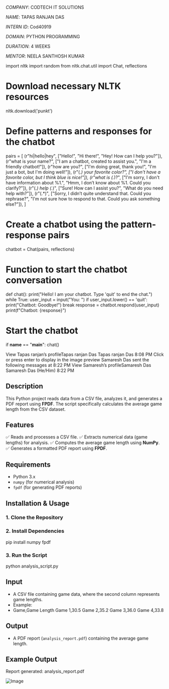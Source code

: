 *COMPANY*: CODTECH IT SOLUTIONS

*NAME*: TAPAS RANJAN DAS

*INTERN ID*: Cod40919

*DOMAIN*: PYTHON PROGRAMMING

*DURATION*: 4 WEEKS

*MENTOR*: NEELA SANTHOSH KUMAR

import nltk
import random
from nltk.chat.util import Chat, reflections

# Download necessary NLTK resources
nltk.download('punkt')

# Define patterns and responses for the chatbot
pairs = [
 (r"hi|hello|hey", ["Hello!", "Hi there!", "Hey! How can I help you?"]),
 (r"what is your name?", ["I am a chatbot, created to assist you.", "I'm a friendly chatbot!"]),
 (r"how are you?", ["I'm doing great, thank you!", "I'm just a bot, but I'm doing well!"]),
 (r"(.*) your favorite color?", ["I don't have a favorite color, but I think blue is nice!"]),
 (r"what is (.*)?", ["I'm sorry, I don't have information about %1.", "Hmm, I don’t know about %1. Could you clarify?"]),
 (r"(.*) help (.*)", ["Sure! How can I assist you?", "What do you need help with?"]),
 (r"(.*)", ["Sorry, I didn’t quite understand that. Could you rephrase?", "I'm not sure how to respond to that. Could you ask something else?"]),
]

# Create a chatbot using the pattern-response pairs
chatbot = Chat(pairs, reflections)

# Function to start the chatbot conversation
def chat():
 print("Hello! I am your chatbot. Type 'quit' to end the chat.")
 while True:
 user_input = input("You: ")
 if user_input.lower() == 'quit':
 print("Chatbot: Goodbye!")
 break
 response = chatbot.respond(user_input)
 print(f"Chatbot: {response}")

# Start the chatbot
if __name__ == "__main__":
 chat()

View Tapas ranjan’s profileTapas ranjan Das
Tapas ranjan Das  8:08 PM
Click or press enter to display in the image preview
Samaresh Das sent the following messages at 8:22 PM
View Samaresh’s profileSamaresh Das
Samaresh Das (He/Him)  8:22 PM
## Description
This Python project reads data from a CSV file, analyzes it, and generates a PDF report using **FPDF**. The script specifically calculates the average game length from the CSV dataset.

## Features
✅ Reads and processes a CSV file.
✅ Extracts numerical data (game lengths) for analysis.
✅ Computes the average game length using **NumPy**.
✅ Generates a formatted PDF report using **FPDF**.

## Requirements
- Python 3.x
- `numpy` (for numerical analysis)
- `fpdf` (for generating PDF reports)

## Installation & Usage

### 1. Clone the Repository

### 2. Install Dependencies

pip install numpy fpdf

### 3. Run the Script

python analysis_script.py

## Input
- A CSV file containing game data, where the second column represents game lengths.
- Example:
- Game,Game Length
Game 1,30.5
Game 2,35.2
Game 3,36.0
Game 4,33.8


## Output
- A PDF report (`analysis_report.pdf`) containing the average game length.

## Example Output

Report generated: analysis_report.pdf

![Image](https://github.com/user-attachments/assets/ca82da3f-ec33-433a-8a44-cec9d2229b6b)

